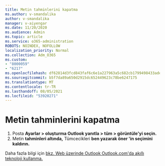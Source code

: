 ```yaml
---
title: Metin tahminlerini kapatma
ms.author: v-smandalika
author: v-smandalika
manager: v-aiyengar
ms.date: 11/20/2020
ms.audience: Admin
ms.topic: article
ms.service: o365-administration
ROBOTS: NOINDEX, NOFOLLOW
localization_priority: Normal
ms.collection: Adm_O365
ms.custom:
- "8000059"
- "6217"
ms.openlocfilehash: df62814d3fcd843faf6c6e1a227963a5c682cb1799498433ade15ab1b9e9a6fe
ms.sourcegitcommit: b5f7da89a650d2915dc652449623c78be6247175
ms.translationtype: MT
ms.contentlocale: tr-TR
ms.lasthandoff: 08/05/2021
ms.locfileid: "53920271"
---
```

# <a name="turn-off-text-predictions"></a>Metin tahminlerini kapatma

1. Posta **Ayarlar > oluşturma Outlook yanıtla > tüm > görüntüle'yi seçin.**
2. Metin **tahminleri altında,** Tümcecikleri **ben yazarak öner 'in seçimini kaldırın.**

Daha fazla bilgi için [bkz. Web üzerinde Outlook Outlook.com'da akıllı teknoloji kullanma.](https://support.microsoft.com/office/use-intelligent-technology-in-outlook-on-the-web-and-outlook-com-24b30683-8340-4b69-b8ac-4193ec528a70)